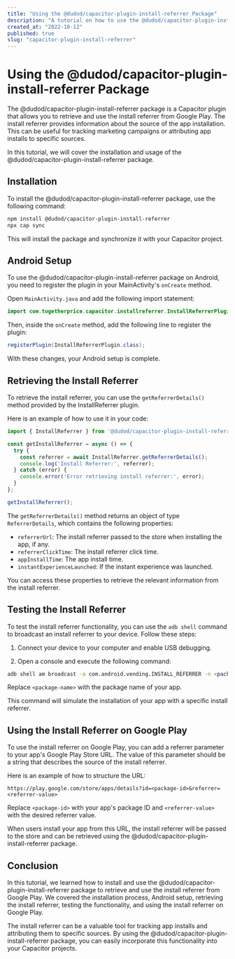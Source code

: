 ```yaml
---
title: "Using the @dudod/capacitor-plugin-install-referrer Package"
description: "A tutorial on how to use the @dudod/capacitor-plugin-install-referrer package to retrieve and use the install referrer from Google Play."
created_at: "2022-10-12"
published: true
slug: "capacitor-plugin-install-referrer"
---
```


# Using the @dudod/capacitor-plugin-install-referrer Package

The @dudod/capacitor-plugin-install-referrer package is a Capacitor plugin that allows you to retrieve and use the install referrer from Google Play. The install referrer provides information about the source of the app installation. This can be useful for tracking marketing campaigns or attributing app installs to specific sources.

In this tutorial, we will cover the installation and usage of the @dudod/capacitor-plugin-install-referrer package.

## Installation

To install the @dudod/capacitor-plugin-install-referrer package, use the following command:

```bash
npm install @dudod/capacitor-plugin-install-referrer
npx cap sync
```

This will install the package and synchronize it with your Capacitor project.

## Android Setup

To use the @dudod/capacitor-plugin-install-referrer package on Android, you need to register the plugin in your MainActivity's `onCreate` method.

Open `MainActivity.java` and add the following import statement:

```java
import com.togetherprice.capacitor.installreferrer.InstallReferrerPlugin;
```

Then, inside the `onCreate` method, add the following line to register the plugin:

```java
registerPlugin(InstallReferrerPlugin.class);
```

With these changes, your Android setup is complete.

## Retrieving the Install Referrer

To retrieve the install referrer, you can use the `getReferrerDetails()` method provided by the InstallReferrer plugin.

Here is an example of how to use it in your code:

```typescript
import { InstallReferrer } from '@dudod/capacitor-plugin-install-referrer';

const getInstallReferrer = async () => {
  try {
    const referrer = await InstallReferrer.getReferrerDetails();
    console.log('Install Referrer:', referrer);
  } catch (error) {
    console.error('Error retrieving install referrer:', error);
  }
};

getInstallReferrer();
```

The `getReferrerDetails()` method returns an object of type `ReferrerDetails`, which contains the following properties:

- `referrerUrl`: The install referrer passed to the store when installing the app, if any.
- `referrerClickTime`: The install referrer click time.
- `appInstallTime`: The app install time.
- `instantExperienceLaunched`: If the instant experience was launched.

You can access these properties to retrieve the relevant information from the install referrer.

## Testing the Install Referrer

To test the install referrer functionality, you can use the `adb shell` command to broadcast an install referrer to your device. Follow these steps:

1. Connect your device to your computer and enable USB debugging.

2. Open a console and execute the following command:

```bash
adb shell am broadcast -a com.android.vending.INSTALL_REFERRER -n <package-name>/com.eladcohen.capainstallref.Receiver --es "referrer" "YEHAAA"
```

Replace `<package-name>` with the package name of your app.

This command will simulate the installation of your app with a specific install referrer.

## Using the Install Referrer on Google Play

To use the install referrer on Google Play, you can add a referrer parameter to your app's Google Play Store URL. The value of this parameter should be a string that describes the source of the install referrer.

Here is an example of how to structure the URL:

```
https://play.google.com/store/apps/details?id=<package-id>&referrer=<referrer-value>
```

Replace `<package-id>` with your app's package ID and `<referrer-value>` with the desired referrer value.

When users install your app from this URL, the install referrer will be passed to the store and can be retrieved using the @dudod/capacitor-plugin-install-referrer package.

## Conclusion

In this tutorial, we learned how to install and use the @dudod/capacitor-plugin-install-referrer package to retrieve and use the install referrer from Google Play. We covered the installation process, Android setup, retrieving the install referrer, testing the functionality, and using the install referrer on Google Play.

The install referrer can be a valuable tool for tracking app installs and attributing them to specific sources. By using the @dudod/capacitor-plugin-install-referrer package, you can easily incorporate this functionality into your Capacitor projects.

